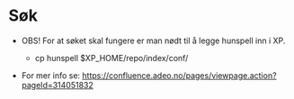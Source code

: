# Søk
- OBS! For at søket skal fungere er man nødt til å legge hunspell inn i XP.
  - cp hunspell $XP_HOME/repo/index/conf/

- For mer info se: https://confluence.adeo.no/pages/viewpage.action?pageId=314051832
